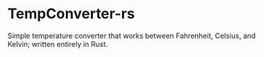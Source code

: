 # TempConverter-rs
Simple temperature converter that works between Fahrenheit, Celsius, and Kelvin; written entirely in Rust.
